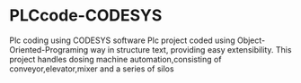 # PLCcode-CODESYS
Plc coding using CODESYS software
Plc project coded using Object-Oriented-Programing way in
structure text, providing easy extensibility.
This project handles dosing machine automation,consisting of conveyor,elevator,mixer
and a series of silos
